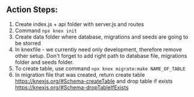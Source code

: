 ## Action Steps:

1. Create index.js + api folder with server.js and routes
1. Command `npx knex init`
1. Create data folder where database, migrations and seeds are going to be storred
1. In knexfile - we currently need only development, therefore remove other setup. Don't forget to add right path to database file, migrations folder and seeds folder.
1. To create table, use command `npx knex migrate:make NAME_OF_TABLE`
1. In migration file that was created, return create table https://knexjs.org/#Schema-createTable and drop table if exists https://knexjs.org/#Schema-dropTableIfExists
